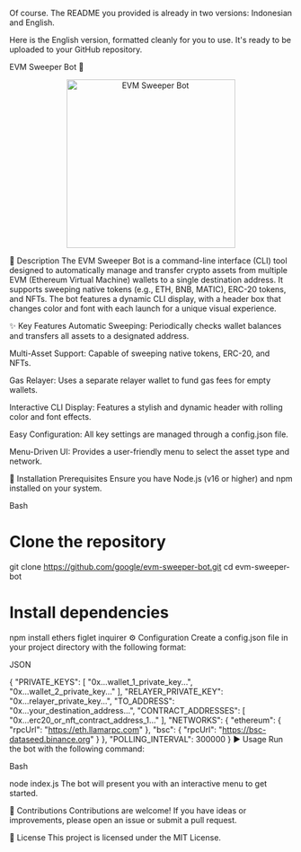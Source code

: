 Of course. The README you provided is already in two versions: Indonesian and English.

Here is the English version, formatted cleanly for you to use. It's ready to be uploaded to your GitHub repository.

EVM Sweeper Bot 🧹
<p align="center">
<img src="https://i.imgur.com/your-dynamic-bot-logo.png" alt="EVM Sweeper Bot" width="300"/>
</p>

📖 Description
The EVM Sweeper Bot is a command-line interface (CLI) tool designed to automatically manage and transfer crypto assets from multiple EVM (Ethereum Virtual Machine) wallets to a single destination address. It supports sweeping native tokens (e.g., ETH, BNB, MATIC), ERC-20 tokens, and NFTs. The bot features a dynamic CLI display, with a header box that changes color and font with each launch for a unique visual experience.

✨ Key Features
Automatic Sweeping: Periodically checks wallet balances and transfers all assets to a designated address.

Multi-Asset Support: Capable of sweeping native tokens, ERC-20, and NFTs.

Gas Relayer: Uses a separate relayer wallet to fund gas fees for empty wallets.

Interactive CLI Display: Features a stylish and dynamic header with rolling color and font effects.

Easy Configuration: All key settings are managed through a config.json file.

Menu-Driven UI: Provides a user-friendly menu to select the asset type and network.

🚀 Installation
Prerequisites
Ensure you have Node.js (v16 or higher) and npm installed on your system.

Bash

# Clone the repository
git clone https://github.com/google/evm-sweeper-bot.git
cd evm-sweeper-bot

# Install dependencies
npm install ethers figlet inquirer
⚙️ Configuration
Create a config.json file in your project directory with the following format:

JSON

{
    "PRIVATE_KEYS": [
        "0x...wallet_1_private_key...",
        "0x...wallet_2_private_key..."
    ],
    "RELAYER_PRIVATE_KEY": "0x...relayer_private_key...",
    "TO_ADDRESS": "0x...your_destination_address...",
    "CONTRACT_ADDRESSES": [
        "0x...erc20_or_nft_contract_address_1..."
    ],
    "NETWORKS": {
        "ethereum": {
            "rpcUrl": "https://eth.llamarpc.com"
        },
        "bsc": {
            "rpcUrl": "https://bsc-dataseed.binance.org"
        }
    },
    "POLLING_INTERVAL": 300000
}
▶️ Usage
Run the bot with the following command:

Bash

node index.js
The bot will present you with an interactive menu to get started.

🤝 Contributions
Contributions are welcome! If you have ideas or improvements, please open an issue or submit a pull request.

📄 License
This project is licensed under the MIT License.
